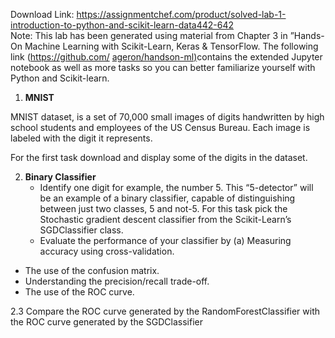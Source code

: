 Download Link: https://assignmentchef.com/product/solved-lab-1-introduction-to-python-and-scikit-learn-data442-642
<br>
Note: This lab has been generated using material from Chapter 3 in ”Hands-On Machine Learning with Scikit-Learn, Keras &amp; TensorFlow. The following link (<a href="https://github.com/ageron/handson-ml">https://github.com/ </a><a href="https://github.com/ageron/handson-ml">ageron/handson-ml</a><a href="https://github.com/ageron/handson-ml">)</a>contains the extended Jupyter notebook as well as more tasks so you can better familiarize yourself with Python and Scikit-learn.

<ol>

 <li><strong>MNIST</strong></li>

</ol>

MNIST dataset, is a set of 70,000 small images of digits handwritten by high school students and employees of the US Census Bureau. Each image is labeled with the digit it represents.

For the first task download and display some of the digits in the dataset.

<ol start="2">

 <li><strong>Binary Classifier</strong>

  <ul>

   <li>Identify one digit for example, the number 5. This “5-detector” will be an example of a binary classifier, capable of distinguishing between just two classes, 5 and not-5. For this task pick the Stochastic gradient descent classifier from the Scikit-Learn’s SGDClassifier class.</li>

   <li>Evaluate the performance of your classifier by (a) Measuring accuracy using cross-validation.</li>

  </ul></li>

</ol>

<ul>

 <li>The use of the confusion matrix.</li>

 <li>Understanding the precision/recall trade-off.</li>

 <li>The use of the ROC curve.</li>

</ul>

2.3 Compare the ROC curve generated by the RandomForestClassifier with the ROC curve generated by the SGDClassifier